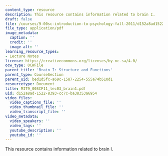 ```yaml
---
content_type: resource
description: This resource contains information related to brain I.
draft: false
file: /courses/9-00sc-introduction-to-psychology-fall-2011/d152a8ad15228393cc7cba38353a6954_MIT9_00SCF11_lec03_brain1.pdf
file_type: application/pdf
image_metadata:
  caption: ''
  credit: ''
  image-alt: ''
learning_resource_types:
- Lecture Notes
license: https://creativecommons.org/licenses/by-nc-sa/4.0/
ocw_type: OCWFile
parent_title: 'Brain I: Structure and Functions'
parent_type: CourseSection
parent_uid: bed1d5fc-a69c-1587-2254-555a74b510d1
resourcetype: Document
title: MIT9_00SCF11_lec03_brain1.pdf
uid: d152a8ad-1522-8393-cc7c-ba38353a6954
video_files:
  video_captions_file: ''
  video_thumbnail_file: ''
  video_transcript_file: ''
video_metadata:
  video_speakers: ''
  video_tags: ''
  youtube_description: ''
  youtube_id: ''
---
```

This resource contains information related to brain I.